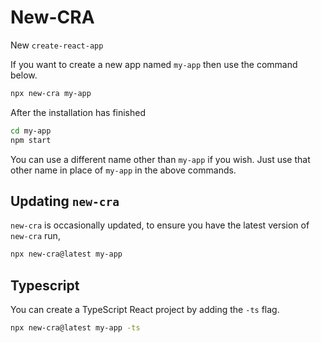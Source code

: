 # New-CRA

New `create-react-app`

If you want to create a new app named `my-app` then use the command below.

```bash
npx new-cra my-app
```

After the installation has finished

```bash
cd my-app
npm start
```

You can use a different name other than `my-app` if you wish. Just use that other name in place of `my-app` in the above commands.

## Updating `new-cra`

`new-cra` is occasionally updated, to ensure you have the latest version of `new-cra` run,

```bash
npx new-cra@latest my-app
```

## Typescript

You can create a TypeScript React project by adding the `-ts` flag.

```bash
npx new-cra@latest my-app -ts
```
